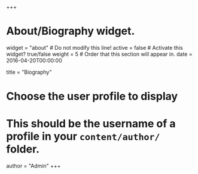 +++
# About/Biography widget.
widget = "about"  # Do not modify this line!
active = false  # Activate this widget? true/false
weight = 5  # Order that this section will appear in.
date = 2016-04-20T00:00:00

title = "Biography"

# Choose the user profile to display
# This should be the username of a profile in your `content/author/` folder.
author = "Admin"
+++
